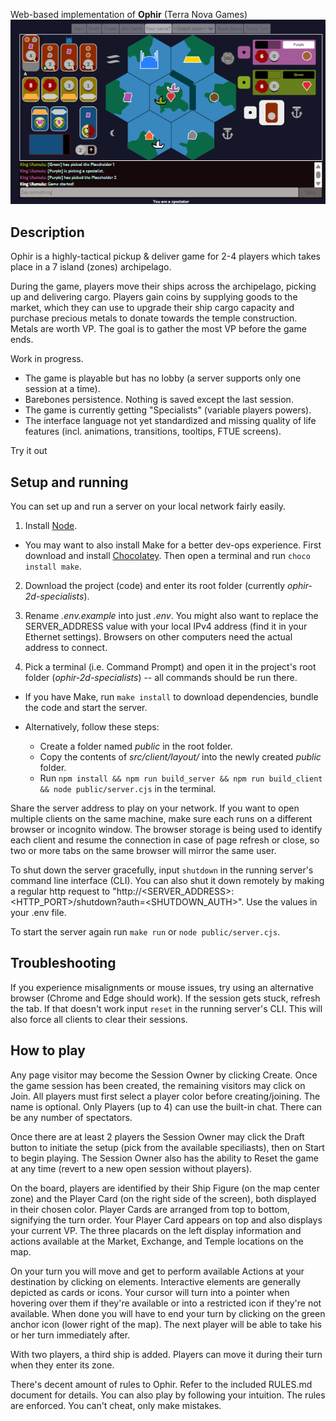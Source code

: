 Web-based implementation of **Ophir** (Terra Nova Games)
![3 Player game sample](./sample-screenshot.png)

## Description
Ophir is a highly-tactical pickup & deliver game for 2-4 players which takes place in a 7 island (zones) archipelago.

During the game, players move their ships across the archipelago, picking up and delivering cargo. Players gain coins by supplying goods to the market, which they can use to upgrade their ship cargo capacity and purchase precious metals to donate towards the temple construction. Metals are worth VP. The goal is to gather the most VP before the game ends.

Work in progress.

- The game is playable but has no lobby (a server supports only one session at a time).
- Barebones persistence. Nothing is saved except the last session.
- The game is currently getting "Specialists" (variable players powers).
- The interface language not yet standardized and missing quality of life features (incl. animations, transitions, tooltips, FTUE screens).

Try it out

## Setup and running
You can set up and run a server on your local network fairly easily.

1. Install [Node](https://nodejs.org/en/download/package-manager).
 - You may want to also install Make for a better dev-ops experience. First download and install [Chocolatey](https://docs.chocolatey.org/en-us/chocolatey-components-dependencies-and-support-lifecycle/#supported-windows-versions). Then open a terminal and run `choco install make`.

2. Download the project (code) and enter its root folder (currently *ophir-2d-specialists*).

3. Rename *.env.example* into just *.env*. You might also want to replace the SERVER_ADDRESS value with your local IPv4 address (find it in your Ethernet settings). Browsers on other computers need the actual address to connect.

4. Pick a terminal (i.e. Command Prompt) and open it in the project's root folder (*ophir-2d-specialists*) -- all commands should be run there.

 - If you have Make, run `make install` to download dependencies, bundle the code and start the server.

 - Alternatively, follow these steps:
    - Create a folder named *public* in the root folder.
    - Copy the contents of *src/client/layout/* into the newly created *public* folder.
    - Run `npm install && npm run build_server && npm run build_client && node public/server.cjs` in the terminal.

Share the server address to play on your network. If you want to open multiple clients on the same machine, make sure each runs on a different browser or incognito window. The browser storage is being used to identify each client and resume the connection in case of page refresh or close, so two or more tabs on the same browser will mirror the same user.

To shut down the server gracefully, input `shutdown` in the running server's command line interface (CLI).
You can also shut it down remotely by making a regular http request to "http://<SERVER_ADDRESS>:<HTTP_PORT>/shutdown?auth=<SHUTDOWN_AUTH>". Use the values in your .env file.

To start the server again run `make run` or `node public/server.cjs`.

## Troubleshooting
If you experience misalignments or mouse issues, try using an alternative browser (Chrome and Edge should work).
If the session gets stuck, refresh the tab.
If that doesn't work input `reset` in the running server's CLI. This will also force all clients to clear their sessions.

## How to play

 Any page visitor may become the Session Owner by clicking Create. Once the game session has been created, the remaining visitors may click on Join. All players must first select a player color before creating/joining. The name is optional. Only Players (up to 4) can use the built-in chat. There can be any number of spectators.

 Once there are at least 2 players the Session Owner may click the Draft button to initiate the setup (pick from the available speciliasts), then on Start to begin playing. The Session Owner also has the ability to Reset the game at any time (revert to a new open session without players).

 On the board, players are identified by their Ship Figure (on the map center zone) and the Player Card (on the right side of the screen), both displayed in their chosen color. Player Cards are arranged from top to bottom, signifying the turn order. Your Player Card appears on top and also displays your current VP. The three placards on the left display information and actions available at the Market, Exchange, and Temple locations on the map.

 On your turn you will move and get to perform available Actions at your destination by clicking on elements. Interactive elements are generally depicted as cards or icons. Your cursor will turn into a pointer when hovering over them if they're available or into a restricted icon if they're not available. When done you will have to end your turn by clicking on the green anchor icon (lower right of the map). The next player will be able to take his or her turn immediately after.

 With two players, a third ship is added. Players can move it during their turn when they enter its zone.

 There's decent amount of rules to Ophir. Refer to the included RULES.md document for details. You can also play by following your intuition. The rules are enforced. You can't cheat, only make mistakes.
